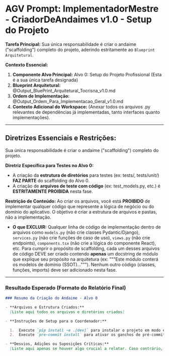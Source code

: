 # AGV Prompt: ImplementadorMestre - CriadorDeAndaimes v1.0 - Setup do Projeto

**Tarefa Principal:** Sua única responsabilidade é criar o andaime ("scaffolding") completo do projeto, aderindo estritamente ao `Blueprint Arquitetural`.

**Contexto Essencial:**

1. **Componente Alvo Principal:** Alvo 0: Setup do Projeto Profissional (Esta é a sua única tarefa designada)
2. **Blueprint Arquitetural:** @Output_BluePrint_Arquitetural_Tocrisna_v1.0.md
3. **Ordem de Implementação:** @Output_Ordem_Para_Implementacao_Geral_v1.0.md
4. **Contexto Adicional do Workspace:** (Anexar todos os arquivos .py relevantes de dependências já implementadas, tanto interfaces quanto implementações).

---

## **Diretrizes Essenciais e Restrições:**

Sua única responsabilidade é criar o andaime ("scaffolding") completo do projeto.

**Diretriz Específica para Testes no Alvo 0:**

- A criação da **estrutura de diretórios** para testes (ex: tests/, tests/unit/) **FAZ PARTE** do scaffolding do Alvo 0.
- A criação de **arquivos de teste com código** (ex: test_models.py, etc.) é **ESTRITAMENTE PROIBIDA** nesta fase.

**Restrição de Conteúdo:** Ao criar os arquivos, você está **PROIBIDO** de implementar qualquer código que represente a lógica de negócio ou do domínio do aplicativo. O objetivo é criar a estrutura de arquivos e pastas, não a implementação.

- **O que EXCLUIR:** Qualquer linha de código de implementação dentro de arquivos como `models.py` (não crie classes Pydantic/Django), `services.py` (não crie funções de caso de uso), `views.py` (não crie endpoints), `components.tsx` (não crie a lógica do componente React), etc. Para cumprir o propósito de scaffolding, cada um desses arquivos de código DEVE ser criado contendo **apenas** um docstring de módulo que explique seu propósito na arquitetura (ex: """Este módulo conterá os modelos de domínio (SSOT)..."""). Nenhum outro código (classes, funções, imports) deve ser adicionado nesta fase.

---

### **Resultado Esperado (Formato do Relatório Final)**

```markdown
### Resumo da Criação do Andaime - Alvo 0

- **Arquivos e Estrutura Criados:**
  [Liste aqui todos os arquivos e diretórios criados]

- **Instruções de Setup para o Coordenador:**

  1.  Execute `pip install -e .[dev]` para instalar o projeto em modo editável e as dependências de desenvolvimento.
  2.  Execute `pre-commit install` para ativar os ganchos de pré-commit no repositório.

- **Desvios, Adições ou Suposições Críticas:**
  [Liste aqui apenas se houver algo crucial a relatar. Caso contrário, escreva: 'Nenhum.']
```
